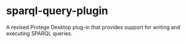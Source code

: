 # sparql-query-plugin
A revised Protege Desktop plug-in that provides support for writing and executing SPARQL queries.


